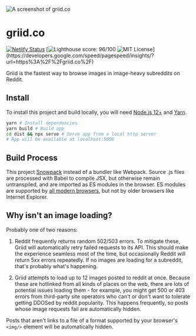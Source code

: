 ![A screenshot of griid.co](https://i.imgur.com/I0Df5hf.png)

# griid.co

[![Netlify Status](https://api.netlify.com/api/v1/badges/fe6936ec-824d-48b2-865d-83b0d0f7da73/deploy-status)](https://app.netlify.com/sites/griid/deploys) [![Lighthouse score: 96/100](https://lighthouse-badge.appspot.com/?score=96) ![MIT License](https://img.shields.io/apm/l/atomic-design-ui.svg?)](https://developers.google.com/speed/pagespeed/insights/?url=https%3A%2F%2Fgriid.co%2F)

Griid is the fastest way to browse images in image-heavy subreddits on Reddit.

## Install

To install this project and build locally, you will need [Node.js 12+](https://nodejs.org/en/) and [Yarn](https://classic.yarnpkg.com/en/).

```sh
yarn # Install dependencies
yarn build # Build app
cd dist && npx serve # Serve app from a local http server
# App will be available at localhost:5000
```

## Build Process

This project [Snowpack](https://www.snowpack.dev/) instead of a bundler like Webpack. Source .js files are processed with Babel to compile JSX, but otherwise remain untranspiled, and are imported as ES modules in the browser. ES modules are supported by [all modern browsers](https://caniuse.com/#feat=es6-module), but not by older browsers like Internet Explorer.

## Why isn't an image loading?

Probably one of two reasons:

1. Reddit frequently returns random 502/503 errors. To mitigate these, Griid will automatically retry failed requests to its API. This should make the experience seamless most of the time, but occasionally Reddit will return 5xx errors repeatedly. If no images are loading for a subreddit, that's probably what's happening.

2. Griid attempts to load up to 12 images posted to reddit at once. Because these are hotlinked from all kinds of places on the web, there are lots of potential issues loading them - for example, you might get 500 or 403 errors from third-party site operators who can't or don't want to tolerate getting DDOSed by reddit popularity. This happens frequently, so posts whose image requests fail are automatically hidden.

Posts that aren't links to a file of a format supported by your browser's `<img/>` element will be automatically hidden.
